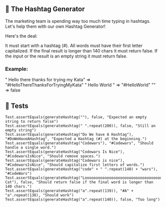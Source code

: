 ## :dart: The Hashtag Generator

The marketing team is spending way too much time typing in hashtags.
Let's help them with our own Hashtag Generator!

Here's the deal:

It must start with a hashtag (#).
All words must have their first letter capitalized.
If the final result is longer than 140 chars it must return false.
If the input or the result is an empty string it must return false.

### Example:

" Hello there thanks for trying my Kata"  =>  "#HelloThereThanksForTryingMyKata"
"    Hello     World   "                  =>  "#HelloWorld"
""                                        =>  false

##  :page_with_curl: Tests


```
Test.assertEquals(generateHashtag(""), false, "Expected an empty string to return false")
Test.assertEquals(generateHashtag(" ".repeat(200)), false, "Still an empty string")
Test.assertEquals(generateHashtag("Do We have A Hashtag"), "#DoWeHaveAHashtag", "Expected a Hashtag (#) at the beginning.")
Test.assertEquals(generateHashtag("Codewars"), "#Codewars", "Should handle a single word.")
Test.assertEquals(generateHashtag("Codewars Is Nice"), "#CodewarsIsNice", "Should remove spaces.")
Test.assertEquals(generateHashtag("Codewars is nice"), "#CodewarsIsNice", "Should capitalize first letters of words.")
Test.assertEquals(generateHashtag("code" + " ".repeat(140) + "wars"), "#CodeWars")
Test.assertEquals(generateHashtag("Looooooooooooooooooooooooooooooooooooooooooooooooooooooooooooooooooooooooooooooooooooooooooooooooooooooooooooooooooooooooooooooooooooooooooooooooooooooooooong Cat"), false, "Should return false if the final word is longer than 140 chars.")
Test.assertEquals(generateHashtag("a".repeat(139)), "#A" + "a".repeat(138), "Should work")
Test.assertEquals(generateHashtag("a".repeat(140)), false, "Too long")
```
